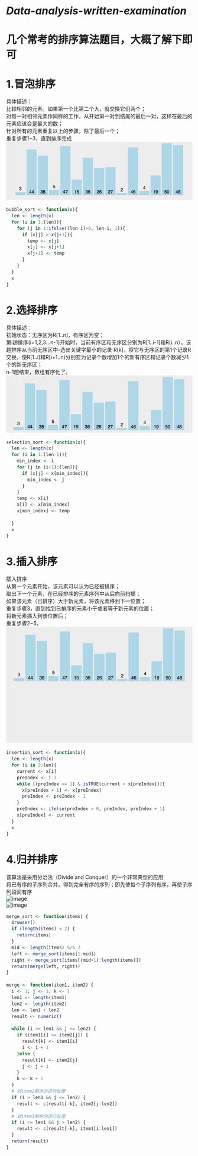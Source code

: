 # ***Data-analysis-written-examination***
# **几个常考的排序算法题目，大概了解下即可**  
# 1.冒泡排序  
 具体描述：  
 比较相邻的元素。如果第一个比第二个大，就交换它们两个；  
 对每一对相邻元素作同样的工作，从开始第一对到结尾的最后一对，这样在最后的元素应该会是最大的数；  
 针对所有的元素重复以上的步骤，除了最后一个；  
 重复步骤1~3，直到排序完成
![image](https://github.com/avalanched-people/Data-analysis-written-examination/blob/master/bubble.gif)  
```r
bubble_sort <- function(x){
  len <- length(x)
  for (i in 1:(len)){
    for (j in 1:ifelse((len-i)>0, len-i, 1)){
      if (x[j] > x[j+1]){
        temp <- x[j]
        x[j] <- x[j+1]
        x[j+1] <- temp
      }
    }
  }
  x
}
```
# 2.选择排序  
 具体描述：  
初始状态：无序区为R[1..n]，有序区为空；  
第i趟排序(i=1,2,3…n-1)开始时，当前有序区和无序区分别为R[1..i-1]和R(i..n）。该趟排序从当前无序区中-选出关键字最小的记录 R[k]，将它与无序区的第1个记录R交换，使R[1..i]和R[i+1..n)分别变为记录个数增加1个的新有序区和记录个数减少1个的新无序区；  
n-1趟结束，数组有序化了。  
![image](https://github.com/avalanched-people/Data-analysis-written-examination/blob/master/selection.gif)  
```r
selection_sort <- function(x){
  len <- length(x)
  for (i in 1:(len-1)){
    min_index <- i
    for (j in (i+1):(len)){
      if (x[j] < x[min_index]){
        min_index <- j
      }
    }
    temp <- x[i]
    x[i] <- x[min_index]
    x[min_index] <- temp
    
  }
  x
}
```
# 3.插入排序  
插入排序  
从第一个元素开始，该元素可以认为已经被排序；  
取出下一个元素，在已经排序的元素序列中从后向前扫描；  
如果该元素（已排序）大于新元素，将该元素移到下一位置；  
重复步骤3，直到找到已排序的元素小于或者等于新元素的位置；  
将新元素插入到该位置后；  
重复步骤2~5。  
![image](https://github.com/avalanched-people/Data-analysis-written-examination/blob/master/insertion.gif)  
```r
insertion_sort <- function(x){
  len <- length(x)
  for (i in 2:len){
    current <- x[i]
    preIndex <- i-1
    while ((preIndex >= 1) & isTRUE(current < x[preIndex])){
      x[preIndex + 1] <- x[preIndex]
      preIndex <- preIndex - 1
    }
    preIndex <- ifelse(preIndex > 0, preIndex, preIndex + 1)
    x[preIndex] <- current
  }
  x
}
```

# 4.归并排序  
该算法是采用分治法（Divide and Conquer）的一个非常典型的应用  
将已有序的子序列合并，得到完全有序的序列；即先使每个子序列有序，再使子序列段间有序  
![image](https://github.com/avalanched-people/sort-algorithm-for-R/blob/master/merge_sort.gif)  
![image](https://github.com/avalanched-people/sort-algorithm-for-R/blob/master/归并排序演示.png)  
```r
merge_sort <- function(items) {
  browser()
  if (length(items) < 2) {
    return(items)
  }
  mid <- length(items) %/% 2
  left <- merge_sort(items[1:mid])
  right <- merge_sort(items[(mid+1):length(items)])
  return(merge(left, right))
}

merge <- function(item1, item2) {
  i <- 1; j <- 1; k <- 1
  len1 <- length(item1)
  len2 <- length(item2)
  len <- len1 + len2
  result <- numeric()
  
  while (i <= len1 && j <= len2) {
    if (item1[i] <= item2[j]) {
      result[k] <- item1[i]
      i <- i + 1
    }else {
      result[k] <- item2[j]
      j <- j + 1
    }
    k <- k + 1
  }
  # 对item2剩余的进行处理
  if (i > len1 && j <= len2) {
    result <- c(result[-k], item2[j:len2])
  }
  # 对item1剩余的进行处理
  if (i <= len1 && j > len2) {
    result <- c(result[-k], item1[i:len1])
  }
  return(result)
}
```

